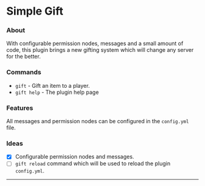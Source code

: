 # Simple Gift
### About
With configurable permission nodes, messages and a small amount of code, this plugin brings a new gifting system which will change any server for the better.

### Commands
- `gift` - Gift an item to a player.
- `gift help` - The plugin help page

### Features
All messages and permission nodes can be configured in the `config.yml` file.

### Ideas
- [x] Configurable permission nodes and messages.
- [ ] `gift reload` command which will be used to reload the plugin `config.yml`.
------
